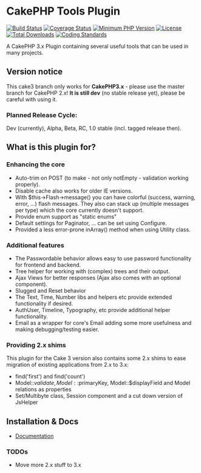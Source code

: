 # CakePHP Tools Plugin
[![Build Status](https://api.travis-ci.org/dereuromark/cakephp-tools.svg)](https://travis-ci.org/dereuromark/cakephp-tools)
[![Coverage Status](https://coveralls.io/repos/dereuromark/cakephp-tools/badge.svg)](https://coveralls.io/r/dereuromark/cakephp-tools)
[![Minimum PHP Version](http://img.shields.io/badge/php-%3E%3D%205.4-8892BF.svg)](https://php.net/)
[![License](https://poser.pugx.org/dereuromark/cakephp-tools/license.svg)](https://packagist.org/packages/dereuromark/cakephp-tools)
[![Total Downloads](https://poser.pugx.org/dereuromark/cakephp-tools/d/total.svg)](https://packagist.org/packages/dereuromark/cakephp-tools)
[![Coding Standards](https://img.shields.io/badge/cs-PSR--2--R-yellow.svg)](https://github.com/php-fig-rectified/fig-rectified-standards)

A CakePHP 3.x Plugin containing several useful tools that can be used in many projects.

## Version notice

This cake3 branch only works for **CakePHP3.x** - please use the master branch for CakePHP 2.x!
**It is still dev** (no stable release yet), please be careful with using it.

### Planned Release Cycle:
Dev (currently), Alpha, Beta, RC, 1.0 stable (incl. tagged release then).

## What is this plugin for?

### Enhancing the core
- Auto-trim on POST (to make - not only notEmpty - validation working properly).
- Disable cache also works for older IE versions.
- With $this->Flash->message() you can have colorful (success, warning, error, ...) flash messages.
  They also can stack up (multiple messages per type) which the core currently doesn't support.
- Provide enum support as "static enums"
- Default settings for Paginator, ... can be set using Configure.
- Provided a less error-prone inArray() method when using Utility class.

### Additional features
- The Passwordable behavior allows easy to use password functionality for frontend and backend.
- Tree helper for working with (complex) trees and their output.
- Ajax Views for better responses (Ajax also comes with an optional component).
- Slugged and Reset behavior
- The Text, Time, Number libs and helpers etc provide extended functionality if desired.
- AuthUser, Timeline, Typography, etc provide additional helper functionality.
- Email as a wrapper for core's Email adding some more usefulness and making debugging/testing easier.

### Providing 2.x shims
This plugin for the Cake 3 version also contains some 2.x shims to ease migration of existing applications from 2.x to 3.x:
- find('first') and find('count')
- Model::$validate, Model::$primaryKey, Model::$displayField and Model relations as properties
- Set/Multibyte class, Session component and a cut down version of JsHelper

## Installation & Docs

- [Documentation](docs/README.md)

### TODOs

* Move more 2.x stuff to 3.x
